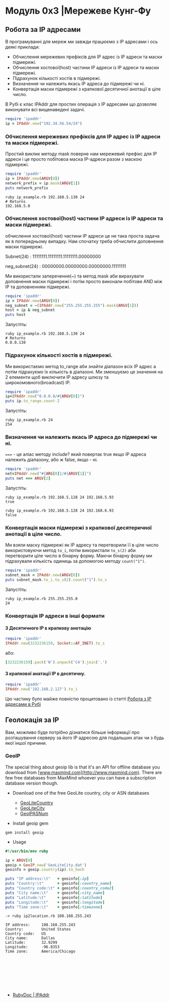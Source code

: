 # Модуль 0x3 |Мережеве Кунг-Фу


## Робота за IP адресами
В програмуванні для мереж ми завжди працюємо з IP адресами і ось деякі приклади:
- Обчислення мережевих префіксів для IP адрес із IP адреси та маски підмережі.
- Обчислення хостової(host) частини IP адреси із IP адреси та маски підмережі.
- Підрахунок кількості хостів в підмережі.
- Визначення чи належить якась IP адреса до підмережі чи ні.
- Конвертація маски підмережі з крапкової десятичної анотації в ціле число.

В Рубі є клас IPAddr для простих операція з IP адресами що дозволяє виконувати всі вищенаведені задачі.

```ruby
require 'ipaddr'
ip = IPAddr.new("192.34.56.54/24")
```

###  
### Обчислення мережевих префіксів для IP адрес із IP адреси та маски підмережі.

Простий виклик методу mask поверне нам мережевий префікс для IP адреси і це просто побітовоа маска IP-адреси разом з маскою підмережі.

```ruby
require 'ipaddr'
ip = IPAddr.new(ARGV[0])
network_prefix = ip.mask(ARGV[1])
puts network_prefix
```

```
ruby ip_example.rb 192.168.5.130 24
# Returns 
192.168.5.0
```

### Обчислення хостової(host) частини IP адреси із IP адреси та маски підмережі.

обчислення хостової(host) частини IP адреси це не така проста задача як в попередньому випадку. Нам спочатку треба обчислити доповнення маски підмережі.

Subnet(24) : 11111111.11111111.11111111.00000000

neg_subnet(24) : 00000000.00000000.00000000.11111111

Ми використали заперечення(~) та метод mask аби вирахувати доповнення маски підмережі і потім просто виконали побітове AND між IP та доповненням підмережі.

```ruby
require 'ipaddr'
ip = IPAddr.new(ARGV[0])
neg_subnet = ~(IPAddr.new("255.255.255.255").mask(ARGV[1]))
host = ip & neg_subnet
puts host
```

Запустіть:
```
ruby ip_example.rb 192.168.5.130 24
# Returns 
0.0.0.130
```

### Підрахунок кількості хостів в підмережі.
Ми використаємо метод to_range аби знайти діапазон всіх IP адрес а потім підрахуємо їх кількість в діапазоні. Ми зменшуємо це значення на 2 елементи щоб виключити IP адресу шлюзу та широкомовного(broadcast) IP.


```ruby
require 'ipaddr'
ip=IPAddr.new("0.0.0.0/#{ARGV[0]}")
puts ip.to_range.count-2
```
Запустіть:
```
ruby ip_example.rb 24
254
```

### Визначення чи належить якась IP адреса до підмережі чи ні.

`===` - це аліас методу include? який повертає true якщо IP адреса належить діапазону, або ж false, якщо - ні.


```ruby
require 'ipaddr'
net=IPAddr.new("#{ARG[0]}/#{ARGV[1]}")
puts net === ARGV[2]
```
Запустіть:
```
ruby ip_example.rb 192.168.5.128 24 192.168.5.93
true
```

```
ruby ip_example.rb 192.168.5.128 24 192.168.6.93
false
```

### Конвертація маски підмережі з крапкової десятеричної анотації в ціле число.
Ми взяли маску підмережі як IP адресу та перетворили її в ціле число використовуючи метод `to_i`, потім використали `to_s(2)` аби перетворити  ціле число в бінарну форму. Маючи бінарну форму ми підрахували кількість одиниць за допомогою методу `count("1")`.


```ruby
require 'ipaddr'
subnet_mask = IPAddr.new(ARGV[0])
puts subnet_mask.to_i.to_s(2).count("1").to_s
```

Запустіть:
```
ruby ip_example.rb 255.255.255.0
24
```


### Конвертація IP адреси в інші формати

#### З Десятичного IP в крапкову анотацію

```ruby
require 'ipaddr'
IPAddr.new(3232236159, Socket::AF_INET).to_s
```
або:

```ruby
[3232236159].pack('N').unpack('C4').join('.')
```

#### З крапкової анатації IP в десятичну.

```ruby
require 'ipaddr'
IPAddr.new('192.168.2.127').to_i
```

Цю частину було майже повністю процитовано із статті [Робота з IP адресами в Рубі][1]


## Геолокація за IP 
Вам, можливо буде потрібно дізнатися більше інформації про розташування серверу за його IP адресою для подальших атак чи з будь якої іншої причини.

### GeoIP

The special thing about geoip lib is that it's an API for offline database you download from [www.maxmind.com](http://www.maxmind.com). There are few free databases from MaxMind whoever you can have a subscription database version though. 

- Download one of the free GeoLite country, city or ASN databases
    - [GeoLiteCountry](geolite.maxmind.com/download/geoip/database/GeoLiteCountry/GeoIP.dat.gz)
    - [GeoLiteCity](geolite.maxmind.com/download/geoip/database/GeoLiteCity.dat.gz)
    - [GeoIPASNum](geolite.maxmind.com/download/geoip/database/asnum/GeoIPASNum.dat.gz)


- Install geoip gem
```
gem install geoip
```

- Usage

```ruby
#!/usr/bin/env ruby

ip = ARGV[0]
geoip = GeoIP.new('GeoLiteCity.dat')
geoinfo = geoip.country(ip).to_hash

puts "IP address:\t"   + geoinfo[:ip]
puts "Country:\t"      + geoinfo[:country_name]
puts "Country code:\t" + geoinfo[:country_code2]
puts "City name:\t"    + geoinfo[:city_name]
puts "Latitude:\t"     + geoinfo[:latitude]
puts "Longitude:\t"    + geoinfo[:longitude]
puts "Time zone:\t"    + geoinfo[:timezone]
```

```
-> ruby ip2location.rb 108.168.255.243

IP address:     108.168.255.243
Country:        United States
Country code:   US
City name:      Dallas
Latitude:       32.9299
Longitude:      -96.8353
Time zone:      America/Chicago
```



<br><br><br>
---
[1]: http://www.brownfort.com/2014/09/ip-operations-ruby/

- [RubyDoc | IPAddr](http://ruby-doc.org/stdlib-1.9.3/libdoc/ipaddr/rdoc/IPAddr.html)